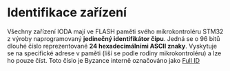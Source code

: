 # Identifikace zařízení

Všechny zařízení IODA mají ve FLASH paměti svého mikrokontroléru STM32 z výroby naprogramovaný **jedinečný identifikátor čipu**. Jedná se o 96 bitů dlouhé číslo reprezentované **24 hexadecimálními ASCII znaky**. Vyskytuje se na specifické adrese v paměti (liší se podle rodiny mikrokontroléru) a lze ho pouze číst. Toto číslo je Byzance interně označováno jako [Full ID](/identifikace-zarizeni/full-id.md)

